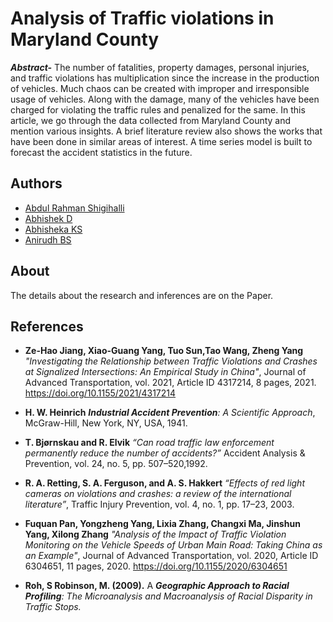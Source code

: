 
# Analysis of Traffic violations in Maryland County

**_Abstract-_** The number of fatalities,
property damages, personal injuries, and
traffic violations has multiplication since the
increase in the production of vehicles. Much
chaos can be created with improper and
irresponsible usage of vehicles. Along with
the damage, many of the vehicles have been
charged for violating the traffic rules and
penalized for the same. In this article, we go
through the data collected from Maryland
County and mention various insights. A brief
literature review also shows the works that
have been done in similar areas of interest. A
time series model is built to forecast the
accident statistics in the future.


## Authors

- [Abdul Rahman Shigihalli](https://www.github.com/abdul-bit)
- [Abhishek D](https://github.com/abhishekd23)
- [Abhisheka KS](https://github.com/Abhisheka-KS)
- [Anirudh BS](https://github.com/anibs2171)


## About
The details about the research and inferences are on the Paper.
## References

 -  **Ze-Hao Jiang, Xiao-Guang Yang, Tuo Sun,Tao Wang, Zheng Yang**
 _"Investigating the Relationship between Traffic Violations and Crashes at Signalized Intersections: An Empirical Study in China"_, Journal of
Advanced Transportation, vol. 2021, Article
ID 4317214, 8 pages, 2021.
https://doi.org/10.1155/2021/4317214

 - **H. W. Heinrich**
_**Industrial Accident Prevention**: A Scientific Approach_, McGraw-Hill, New York, NY, USA, 1941.

- **T. Bjørnskau and R. Elvik** 
_“Can road traffic law enforcement permanently reduce the
number of accidents?”_ Accident Analysis & Prevention, vol. 24, no. 5, pp. 507–520,1992.
- **R. A. Retting, S. A. Ferguson, and A. S. Hakkert**
_“Effects of red light cameras on
violations and crashes: a review of the
international literature”_, Traffic Injury
Prevention, vol. 4, no. 1, pp. 17–23, 2003.
- **Fuquan Pan, Yongzheng Yang, Lixia Zhang, Changxi Ma, Jinshun Yang, Xilong Zhang**
_"Analysis of the Impact of Traffic Violation
Monitoring on the Vehicle Speeds of Urban
Main Road: Taking China as an Example"_,
Journal of Advanced Transportation, vol.
2020, Article ID 6304651, 11 pages, 2020.
https://doi.org/10.1155/2020/6304651

- **Roh, S Robinson, M. (2009).**
A
_**Geographic Approach to Racial Profiling**:
The Microanalysis and Macroanalysis of
Racial Disparity in Traffic Stops._
